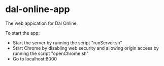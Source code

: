 # dal-online-app
The web appication for Dal Online.

To start the app:
- Start the server by running the script "runServer.sh"
- Start Chrome by disabling web security and allowing origin access by running the script "openChrome.sh"
- Go to localhost:8000
